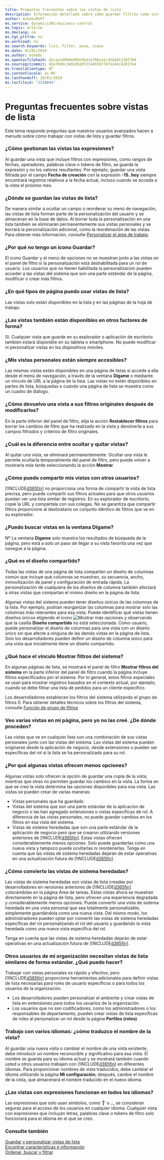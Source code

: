 ```yaml
---
title: Preguntas frecuentes sobre las vistas de lista
description: Información detallada sobre cómo guardar filtros como vistas de lista.
author: mikebcMSFT
ms.service: dynamics365-business-central
ms.topic: article
ms.devlang: na
ms.tgt_pltfrm: na
ms.workload: na
ms.search.keywords: list, filter, pane, views
ms.date: 01/01/2019
ms.author: mikebc
ms.openlocfilehash: d2caa1d9b84d99c0b43a70bca1c45da81138f7b9
ms.sourcegitcommit: 02e704bc3e01d62072144919774f1244c42827e4
ms.translationtype: HT
ms.contentlocale: es-MX
ms.lasthandoff: 10/01/2019
ms.locfileid: "2316844"
---
```

# <a name="list-views-faq"></a>Preguntas frecuentes sobre vistas de lista
Este tema responde preguntas que nuestros usuarios avanzados hacen a menudo sobre cómo trabajar con vistas de lista y guardar filtros.  

### <a name="how-do-views-handle-expressions"></a>¿Cómo gestionan las vistas las expresiones?
Al guardar una vista que incluye filtros con expresiones, como rangos de fechas, operadores, palabras clave o tokens de filtro, se guarda la expresión y no los valores resultantes. Por ejemplo, guardar una vista filtrada por el campo **Fecha de creación** con la expresión **-1S..hoy** siempre encontrará registros relativos a la fecha actual, incluso cuando se acceda a la vista el próximo mes.

### <a name="where-are-list-views-saved"></a>¿Dónde se guardan las vistas de lista?
De manera similar a ocultar un campo o reordenar su menú de navegación, las vistas de lista forman parte de la personalización del usuario y se almacenan en la base de datos. Al borrar toda la personalización en una lista también se eliminarán permanentemente sus vistas personales y se borrará la personalización adicional, como la reordenación de las vistas. Para obtener más información, consulte [Personalizar el área de trabajo](ui-personalization-user.md).

### <a name="why-dont-i-have-a-save-icon"></a>¿Por qué no tengo un icono Guardar?
El icono Guardar y el menú de opciones no se muestran junto a las vistas en el panel de filtro si la personalización está deshabilitada para un rol de usuario. Los usuarios que no tienen habilitada la personalización pueden acceder a las vistas del sistema que son una parte estándar de la página, modificar o crear más filtros.

### <a name="on-which-page-types-can-i-use-list-views"></a>¿En qué tipos de página puedo usar vistas de lista?
Las vistas solo están disponibles en la lista y en las páginas de la hoja de trabajo.

### <a name="are-views-also-available-on-other-form-factors"></a>¿Las vistas también están disponibles en otros factores de forma?
Sí. Cualquier vista que guarde en su explorador o aplicación de escritorio también estará disponible en su tableta o smartphone. No puede modificar ni personalizar vistas en los dispositivos móviles.

### <a name="are-my-personal-views-always-accessible"></a>¿Mis vistas personales están siempre accesibles?
Las mismas vistas están disponibles en una página de listas si accede a ella desde el menú de navegación, a través de la ventana **Dígame** o mediante un vínculo de URL a la página de la lista. Las vistas no están disponibles en partes de lista, búsquedas o cuando una página de lista se muestra como un cuadro de diálogo.

### <a name="how-do-i-return-a-view-to-its-original-filters-after-modifying-them"></a>¿Cómo devuelvo una vista a sus filtros originales después de modificarlos?
En la parte inferior del panel de filtro, elija la acción **Restablecer filtros** para borrar los cambios de filtro que ha realizado en la vista y devolverla a sus campos filtrados y criterios de filtro originales.

### <a name="what-is-the-difference-between-hiding-and-removing-views"></a>¿Cuál es la diferencia entre ocultar y quitar vistas?
Al quitar una vista, se eliminará permanentemente. Ocultar una vista le permite ocultarla temporalmente del panel de filtro, pero puede volver a mostrarla más tarde seleccionando la acción **Mostrar**.

### <a name="how-can-i-share-my-views-with-others"></a>¿Cómo puedo compartir mis vistas con otros usuarios?
[!INCLUDE[d365fin](includes/d365fin_md.md)] no proporciona una forma de compartir la vista de lista precisa, pero puede compartir sus filtros actuales para que otros usuarios puedan ver una lista similar de registros. En su explorador de escritorio, copie la URL y compártala con sus colegas. No se garantiza que compartir filtros proporcione al destinatario un conjunto idéntico de filtros que ve en su explorador.

### <a name="can-i-search-for-views-in-the-tell-me-window"></a>¿Puedo buscar vistas en la ventana Dígame?
Nº La ventana **Dígame** solo muestra los resultados de búsqueda de la página, pero está a solo un paso de llegar a su vista favorita una vez que navegue a la página.

### <a name="what-is-shared-layout"></a>¿Qué es el diseño compartido?
Todas las vistas de una página de lista comparten un diseño de columnas común que incluye qué columnas se muestran, su secuencia, ancho, inmovilización de panel y configuración de entrada rápida. La personalización de cualquiera de los diseños de columna también afectará a otras vistas que compartan el mismo diseño en la página de lista.

Algunas vistas del sistema pueden tener diseños únicos de las columnas de la lista. Por ejemplo, podrían reorganizar las columnas para mostrar solo las columnas más relevantes para esa vista. Puede identificar qué vistas tienen diseños únicos eligiendo el icono ![Mostrar más opciones](media/show-more-options-icon.png "Mostrar más opciones") y observando que la casilla **Diseño compartido** no está seleccionada. Como usuario, puede personalizar el diseño de columnas para una vista con un diseño único sin que afecte a ninguna de las demás vistas en la página de lista. Solo los desarrolladores pueden definir un diseño de columna único para una vista que inicialmente tiene un diseño compartido.

### <a name="what-does-the-show-system-filters-link-do"></a>¿Qué hace el vínculo Mostrar filtros del sistema?
En algunas páginas de lista, se mostrará el panel de filtro **Mostrar filtros del sistema** en la parte inferior del panel de filtro cuando la página incluye filtros especificados por el sistema. Por lo general, estos filtros especiales se usan para mostrar registros basados en el contexto actual, por ejemplo, cuando se debe filtrar una lista de pedidos para un cliente específico.

Los desarrolladores establecen los filtros del sistema utilizando el grupo de filtros 0. Para obtener detalles técnicos sobre los filtros del sistema, consulte [Función de grupo de filtros](https://docs.microsoft.com/en-us/dynamics-nav/filtergroup-function--record-)

### <a name="i-see-multiple-views-on-my-page-but-i-did-not-create-them-where-did-they-come-from"></a>Veo varias vistas en mi página, pero yo no las creé. ¿De dónde proceden?
Las vistas que ve en cualquier lista son una combinación de sus vistas personales junto con las vistas del sistema. Las vistas del sistema pueden originarse desde la aplicación de negocio, desde extensiones o pueden ser específicas del rol si la lista se ha personalziado para su rol.

### <a name="why-do-some-views-provide-fewer-options"></a>¿Por qué algunas vistas ofrecen menos opciones?
Algunas vistas solo ofrecen la opción de guardar una copia de la vista, mientras que otras no permiten guardar los cambios en la vista. La forma en que se creó la vista determina las opciones disponibles para esa vista. Las vistas se pueden crear de varias maneras:
- Vistas personales que ha guardado
- Vistas del sistema que son una parte estándar de la aplicación de negocio o las han agregado extensiones o vistas específicas de rol. A diferencia de las vistas personales, no puede guardar cambios en los filtros en esa vista del sistema.
- Vistas de sistema heredadas que son una parte estándar de la aplicación de negocio pero que se crearon utilizando versiones anteriores de [!INCLUDE[d365fin](includes/d365fin_md.md)]. Estas vistas ofrecen considerablemente menos opciones. Solo puede guardarlas como una nueva vista y tampoco puede ocultarlas ni reordenarlas. Tenga en cuenta que las vistas de sistema heredadas dejarán de estar operativas en una actualización futura de [!INCLUDE[d365fin](includes/d365fin_md.md)].

### <a name="how-do-i-convert-legacy-system-views"></a>¿Cómo convierto las vistas de sistema heredadas?
Las vistas de sistema heredadas son vistas de lista creadas por desarrolladores en versiones anteriores de [!INCLUDE[d365fin](includes/d365fin_md.md)] colocándolas en la página Área de tareas. Estas vistas ahora se muestran directamente en la página de lista, pero ofrecen una experiencia degradada y considerablemente menos opciones. Puede convertir una vista de sistema heredada en una vista personal que sea totalmente personalizable, simplemente guardándola como una nueva vista. Del mismo modo, los administradores pueden optar por convertir las vistas de sistema heredadas específicas del rol personalizando el rol del usuario y guardando la vista heredada como una nueva vista específica del rol.

Tenga en cuenta que las vistas de sistema heredadas dejarán de estar operativas en una actualización futura de [!INCLUDE[d365fin](includes/d365fin_md.md)].

### <a name="others-in-my-organization-need-similar-list-views-as-standard-what-can-i-do"></a>Otros usuarios de mi organización necesitan vistas de lista similares de forma estándar. ¿Qué puedo hacer?
Trabajar con vistas personales es rápido y efectivo, pero [!INCLUDE[d365fin](includes/d365fin_md.md)] proporciona herramientas adicionales para definir vistas de lista necesarias para roles de usuario específicos o para todos los usuarios de la organización.
 - Los desarrolladores pueden personalizar el ambiente y crear vistas de lista en extensiones para todos los usuarios de la organización.
 - Los usuarios que no son codificadores, como los administradores o los responsables de departamento, pueden crear vistas de lista específicas de roles al personalizar un rol desde la página **Perfiles (roles)**.

### <a name="i-work-with-multiple-languages-how-do-i-translate-the-name-of-the-view"></a>Trabajo con varios idiomas: ¿cómo traduzco el nombre de la vista?
Al guardar una nueva vista o cambiar el nombre de una vista existente, debe introducir un nombre reconocible y significativo para esa vista. El nombre se guarda para su idioma actual y se mostrará también cuando usted u otros usuarios trabajen con [!INCLUDE[d365fin](includes/d365fin_md.md)] en diferentes idiomas. Para proporcionar nombres de vista traducidos, debe cambiar el idioma utilizando la página **Mi configuración**; después, cambie el nombre de la vista, que almacenará el nombre traducido en el nuevo idioma.

### <a name="do-views-with-expressions-work-in-all-languages"></a>¿Las vistas con expresiones funcionan en todos los idiomas?
Las expresiones que solo usan símbolos, como '**|**' o **..**, se consideran seguras para el acceso de los usuarios en cualquier idioma. Cualquier vista con expresiones que incluyan letras, palabras clave o tokens de filtro solo funcionará para el idioma en el que se creó.


### <a name="see-also"></a>Consulte también  
[Guardar y personalizar vistas de lista](ui-views.md)  
[Encontrar características e información](ui-search.md)    
[Ordenar, buscar y filtrar](ui-enter-criteria-filters.md)  
